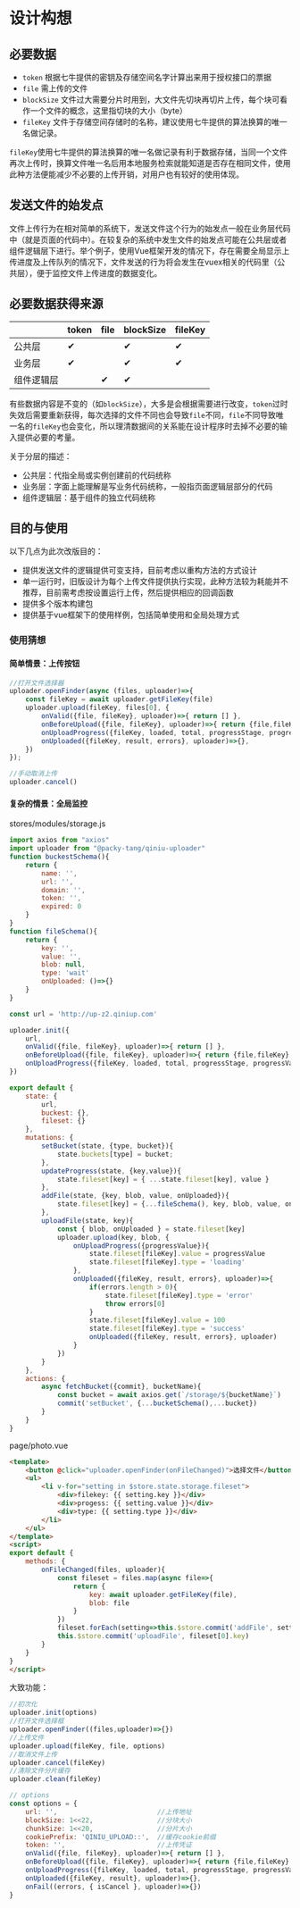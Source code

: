 # 设计构想

## 必要数据

- `token` 根据七牛提供的密钥及存储空间名字计算出来用于授权接口的票据
- `file` 需上传的文件
- `blockSize` 文件过大需要分片时用到，大文件先切块再切片上传，每个块可看作一个文件的概念，这里指切块的大小（byte）
- `fileKey` 文件于存储空间存储时的名称，建议使用七牛提供的算法换算的唯一名做记录。

`fileKey`使用七牛提供的算法换算的唯一名做记录有利于数据存储，当同一个文件再次上传时，换算文件唯一名后用本地服务检索就能知道是否存在相同文件，使用此种方法便能减少不必要的上传开销，对用户也有较好的使用体现。

## 发送文件的始发点

文件上传行为在相对简单的系统下，发送文件这个行为的始发点一般在业务层代码中（就是页面的代码中）。在较复杂的系统中发生文件的始发点可能在公共层或者组件逻辑层下进行。举个例子，使用Vue框架开发的情况下，存在需要全局显示上传进度及上传队列的情况下，文件发送的行为将会发生在vuex相关的代码里（公共层），便于监控文件上传进度的数据变化。

## 必要数据获得来源

|            | token | file | blockSize | fileKey |
|------------|-------|------|-----------|---------|
| 公共层     | ✔     |      | ✔         | ✔       |
| 业务层     | ✔     |      | ✔         | ✔       |
| 组件逻辑层 |       | ✔    | ✔         |         |

有些数据内容是不变的（如`blockSize`），大多是会根据需要进行改变，`token`过时失效后需要重新获得，每次选择的文件不同也会导致`file`不同，`file`不同导致唯一名的`fileKey`也会变化，所以理清数据间的关系能在设计程序时去掉不必要的输入提供必要的考量。

关于分层的描述：

- 公共层：代指全局或实例创建前的代码统称
- 业务层：字面上能理解是写业务代码统称，一般指页面逻辑层部分的代码
- 组件逻辑层：基于组件的独立代码统称

## 目的与使用

以下几点为此次改版目的：

- 提供发送文件的逻辑提供可变支持，目前考虑以重构方法的方式设计
- 单一运行时，旧版设计为每个上传文件提供执行实现，此种方法较为耗能并不推荐，目前需考虑按设置运行上传，然后提供相应的回调函数
- 提供多个版本构建包
- 提供基于vue框架下的使用样例，包括简单使用和全局处理方式

### 使用猜想

#### 简单情景：上传按钮

```js
//打开文件选择器
uploader.openFinder(async (files, uploader)=>{
    const fileKey = await uploader.getFileKey(file)
    uploader.upload(fileKey, files[0], {
        onValid({file, fileKey}, uploader)=>{ return [] },
        onBeforeUpload({file, fileKey}, uploader)=>{ return {file,fileKey} },
        onUploadProgress({fileKey, loaded, total, progressStage, progressValue, blockIndex}, uploader)=>{},
        onUploaded({fileKey, result, errors}, uploader)=>{},
    })
});

//手动取消上传
uploader.cancel()

```

#### 复杂的情景：全局监控

stores/modules/storage.js

```js
import axios from "axios"
import uploader from "@packy-tang/qiniu-uploader"
function buckestSchema(){
    return {
        name: '',
        url: '',
        domain: '',
        token: '',
        expired: 0
    }
}
function fileSchema(){
    return {
        key: '',
        value: '',
        blob: null,
        type: 'wait'
        onUploaded: ()=>{}
    }
}

const url = 'http://up-z2.qiniup.com'

uploader.init({
    url,
    onValid({file, fileKey}, uploader)=>{ return [] },
    onBeforeUpload({file, fileKey}, uploader)=>{ return {file,fileKey} },
    onUploadProgress({fileKey, loaded, total, progressStage, progressValue, blockIndex}, uploader)=>{},
})

export default {
    state: {
        url,
        buckest: {},
        fileset: {}
    },
    mutations: {
        setBucket(state, {type, bucket}){
            state.buckets[type] = bucket;
        },
        updateProgress(state, {key,value}){
            state.fileset[key] = { ...state.fileset[key], value }
        },
        addFile(state, {key, blob, value, onUploaded}){
            state.fileset[key] = {...fileSchema(), key, blob, value, onUploaded}
        },
        uploadFile(state, key){
            const { blob, onUploaded } = state.fileset[key]
            uploader.upload(key, blob, {
                onUploadProgress({progressValue}){
                    state.fileset[fileKey].value = progressValue
                    state.fileset[fileKey].type = 'loading'
                },
                onUploaded({fileKey, result, errors}, uploader)=>{
                    if(errors.length > 0){
                        state.fileset[fileKey].type = 'error'
                        throw errors[0]
                    }
                    state.fileset[fileKey].value = 100
                    state.fileset[fileKey].type = 'success'
                    onUploaded({fileKey, result, errors}, uploader)
                }
            })
        }
    },
    actions: {
        async fetchBucket({commit}, bucketName){
            const bucket = await axios.get(`/storage/${bucketName}`)
            commit('setBucket', {...bucketSchema(),...bucket})
        }
    }
}
```

page/photo.vue

```html
<template>
    <button @click="uploader.openFinder(onFileChanged)">选择文件</button>
    <ul>
        <li v-for="setting in $store.state.storage.fileset">
            <div>filekey: {{ setting.key }}</div>
            <div>progess: {{ setting.value }}</div>
            <div>type: {{ setting.type }}</div>
        </li>
    </ul>
</template>
<script>
export default {
    methods: {
        onFileChanged(files, uploader){
            const fileset = files.map(async file=>{
                return {
                    key: await uploader.getFileKey(file),
                    blob: file
                }
            })
            fileset.forEach(setting=>this.$store.commit('addFile', setting))
            this.$store.commit('uploadFile', fileset[0].key)
        }
    }
}
</script>
```

大致功能：

```js
//初次化
uploader.init(options)
//打开文件选择框
uploader.openFinder((files,uploader)=>{})
//上传文件
uploader.upload(fileKey, file, options)
//取消文件上传
uploader.cancel(fileKey)
//清除文件分片缓存
uploader.clean(fileKey)

// options
const options = {
    url: '',                         //上传地址
    blockSize: 1<<22,                //分块大小
    chunkSize: 1<<20,                //分片大小
    cookiePrefix: 'QINIU_UPLOAD::',  //缓存cookie前缀
    token: '',                       //上传凭证
    onValid({file, fileKey}, uploader)=>{ return [] },                                                   //文件检测钩子
    onBeforeUpload({file, fileKey}, uploader)=>{ return {file,fileKey} },                                //文件上传前钩子
    onUploadProgress({fileKey, loaded, total, progressStage, progressValue, blockIndex}, uploader)=>{},  //文件上传中钩子
    onUploaded({fileKey, result}, uploader)=>{},                                                         //文件上传成功钩子
    onFail((errors, { isCancel }, uploader)=>{})                                                                   //上传失败钩子
}
```